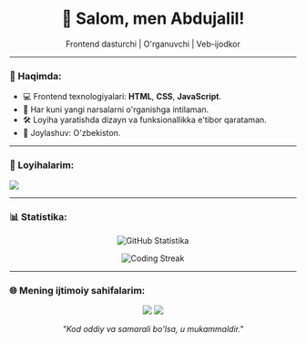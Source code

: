 <h1 align="center">👋 Salom, men Abdujalil!</h1>
<p align="center">Frontend dasturchi | O'rganuvchi | Veb-ijodkor</p>

---

### 🌟 Haqimda:
- 💻 Frontend texnologiyalari: **HTML**, **CSS**, **JavaScript**.
- 🎯 Har kuni yangi narsalarni o'rganishga intilaman.
- 🛠️ Loyiha yaratishda dizayn va funksionallikka e'tibor qarataman.
- 📍 Joylashuv: O'zbekiston.

---

### 📂 Loyihalarim:
<a href="https://github.com/abdujalil-nizomiddinov?tab=repositories"><img src="https://img.shields.io/badge/GitHub-Loyihalar-181717?style=flat&logo=github"></a>

---

### 📊 Statistika:
<p align="center">
  <img src="https://github-readme-stats.vercel.app/api?username=abdujalil-nizomiddinov&show_icons=true&hide_border=true&theme=github_dark" alt="GitHub Statistika">
</p>

<p align="center">
  <img src="https://github-readme-streak-stats.herokuapp.com?user=abdujalil-nizomiddinov&theme=github-dark-blue&hide_border=true" alt="Coding Streak">
</p>

---

### 🌐 Mening ijtimoiy sahifalarim:
<p align="center">
  <a href="mailto:abdujalil2107@gmail.com"><img src="https://img.shields.io/badge/Email-abdujalil2107%40gmail.com-red?style=flat&logo=gmail"></a>
  <a href="https://github.com/abdujalil-nizomiddinov"><img src="https://img.shields.io/badge/GitHub-abdujalil--nizomiddinov-181717?style=flat&logo=github"></a>
</p>

<p align="center">
  <i>"Kod oddiy va samarali bo'lsa, u mukammaldir."</i>
</p>
